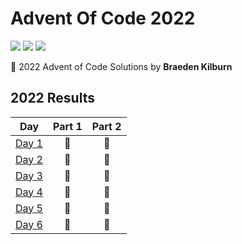 # Advent Of Code 2022

![](https://img.shields.io/badge/Day%20📅-6-red)
![](https://img.shields.io/badge/Stars%20⭐-0-yellow)
![](https://img.shields.io/badge/Days%20Completed-6-blue)

🎄 2022 Advent of Code Solutions by **Braeden Kilburn**

<!--- advent_readme_stars table --->
## 2022 Results

| Day | Part 1 | Part 2 |
| :---: | :---: | :---: |
| [Day 1](https://adventofcode.com/2022/day/1) | 🎄 | 🎄 |
| [Day 2](https://adventofcode.com/2022/day/2) | 🎄 | 🎄 |
| [Day 3](https://adventofcode.com/2022/day/3) | 🎄 | 🎄 |
| [Day 4](https://adventofcode.com/2022/day/4) | 🎄 | 🎄 |
| [Day 5](https://adventofcode.com/2022/day/5) | 🎄 | 🎄 |
| [Day 6](https://adventofcode.com/2022/day/6) | 🎄 | 🎄 |
<!--- advent_readme_stars table --->
